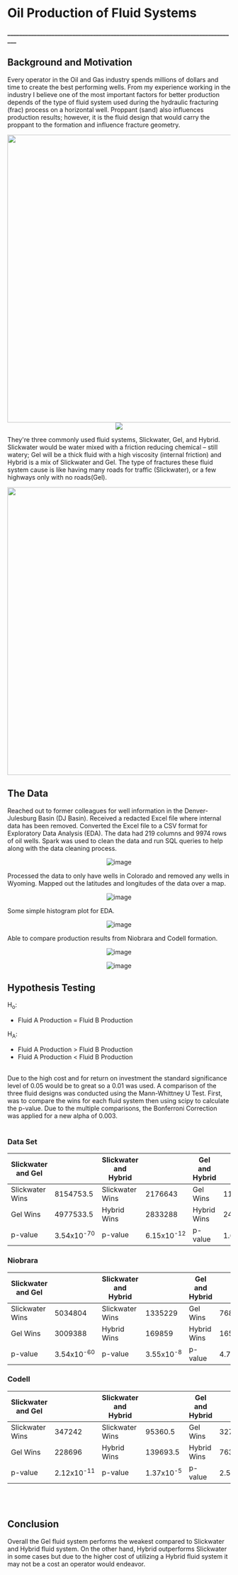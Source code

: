 # Oil Production of Fluid Systems

**\_\_\_\_\_\_\_\_\_\_\_\_\_\_\_\_\_\_\_\_\_\_\_\_\_\_\_\_\_\_\_\_\_\_\_\_\_\_\_\_\_\_\_\_\_\_\_\_\_\_\_\_\_\_\_\_\_\_\_\_\_\_\_\_\_\_\_\_\_\_\_\_\_\_\_\_\_\_**

##

## Background and Motivation

Every operator in the Oil and Gas industry spends millions of dollars and time to create the best performing wells. From my experience working in the industry I believe one of the most important factors for better production depends of the type of fluid system used during the hydraulic fracturing (frac) process on a horizontal well. Proppant (sand) also influences production results; however, it is the fluid design that would carry the proppant to the formation and influence fracture geometry.

<div align="center"><img src="images/oil_well_2.png" width="600" height="650"/></div>
<div align="center"><img src="images/dj_layers.png"></div>




They're three commonly used fluid systems, Slickwater, Gel, and Hybrid. Slickwater would be water mixed with a friction reducing chemical – still watery; Gel will be a thick fluid with a high viscosity (internal friction) and Hybrid is a mix of Slickwater and Gel. The type of fractures these fluid system cause is like having many roads for traffic (Slickwater), or a few highways only with no roads(Gel).

<div align="center">
<img src="images/gel_picture.JPG" width="580" height="650"/>
</div>

## The Data

Reached out to former colleagues for well information in the Denver-Julesburg Basin (DJ Basin). Received a redacted Excel file where internal data has been removed. Converted the Excel file to a CSV format for Exploratory Data Analysis (EDA). The data had 219 columns and 9974 rows of oil wells. Spark was used to clean the data and run SQL queries to help along with the data cleaning process.
<div align="center">

![image](images/columns.png)
</div>
Processed the data to only have wells in Colorado and removed any wells in Wyoming. Mapped out the latitudes and longitudes of the data over a map.
<div align="center">

![image](images/well_location.png)
</div>
Some simple histogram plot for EDA.
<div align="center">

![image](images/eda_1.png)
</div>
Able to compare production results from Niobrara and Codell formation.
<div align="center">

![image](images/production_formation.png)

![image](images/formation_proppant.png)
</div>

## Hypothesis Testing

H<sub>o</sub>:<br/>
* Fluid A Production = Fluid B Production

H<sub>A</sub>:<br/>
* Fluid A Production > Fluid B Production<br/>
* Fluid A Production < Fluid B Production
<br/><br/>


Due to the high cost and for return on investment the standard significance level of 0.05 would be to great so a 0.01 was used. A comparison of the three fluid designs was conducted using the Mann-Whittney U Test. First, was to compare the wins for each fluid system then using scipy to calculate the p-value. Due to the multiple comparisons, the Bonferroni Correction was applied for a new alpha of 0.003.
<br/>
<br/>

### Data Set

| Slickwater and Gel |                       | Slickwater and Hybrid |                        | Gel and Hybrid |                      |
|--------------------|-----------------------|-----------------------|------------------------|----------------|----------------------|
| Slickwater Wins    | 8154753.5             | Slickwater Wins       | 2176643                | Gel Wins       | 1124037.5            |
| Gel Wins           | 4977533.5             | Hybrid Wins           | 2833288                | Hybrid Wins    | 2445815.5            |
| p-value            | 3.54x10<sup>-70</sup> | p-value               | 6.15x10<sup>-12</sup> | p-value        | 1.6x10<sup>-77</sup> |


### Niobrara

| Slickwater and Gel |                       | Slickwater and Hybrid |                      | Gel and Hybrid |                       |
|--------------------|-----------------------|-----------------------|----------------------|----------------|-----------------------|
| Slickwater Wins    | 5034804               | Slickwater Wins       | 1335229              | Gel Wins       | 768681                |
| Gel Wins           | 3009388               | Hybrid Wins           | 169859               | Hybrid Wins    | 1650663               |
| p-value            | 3.54x10<sup>-60</sup> | p-value               | 3.55x10<sup>-8</sup> | p-value        | 4.79x10<sup>-62</sup> |


### Codell

| Slickwater and Gel |                       | Slickwater and Hybrid |                      | Gel and Hybrid |                       |
|--------------------|-----------------------|-----------------------|----------------------|----------------|-----------------------|
| Slickwater Wins    | 347242                | Slickwater Wins       | 95360.5              | Gel Wins       | 32745.5               |
| Gel Wins           | 228696                | Hybrid Wins           | 139693.5             | Hybrid Wins    | 76341.5               |
| p-value            | 2.12x10<sup>-11</sup> | p-value               | 1.37x10<sup>-5</sup> | p-value        | 2.51x10<sup>-17</sup> |

<br/>
<br/>

## Conclusion

Overall the Gel fluid system performs the weakest compared to Slickwater and Hybrid fluid system. On the other hand, Hybrid outperforms Slickwater in some cases but due to the higher cost of utilizing a Hybrid fluid system it may not be a cost an operator would endeavor. 